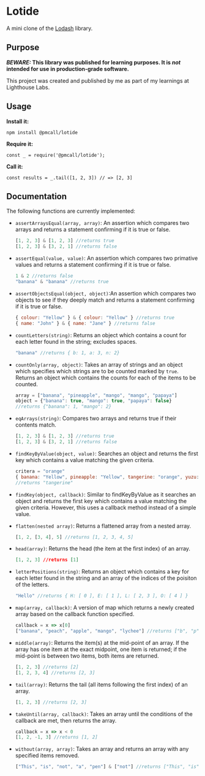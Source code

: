 # Lotide

A mini clone of the [Lodash](https://lodash.com) library.

## Purpose

**_BEWARE:_ This library was published for learning purposes. It is _not_ intended for use in production-grade software.**

This project was created and published by me as part of my learnings at Lighthouse Labs. 

## Usage

**Install it:**

`npm install @pmcall/lotide`

**Require it:**

`const _ = require('@pmcall/lotide');`

**Call it:**

`const results = _.tail([1, 2, 3]) // => [2, 3]`

## Documentation

The following functions are currently implemented:

* `assertArraysEqual(array, array)`: An assertion which compares two arrays and returns a statement confirming if it is true or false. 
  ```js
  [1, 2, 3] & [1, 2, 3] //returns true
  [1, 2, 3] & [3, 2, 1] //returns false
  ```

* `assertEqual(value, value)`: An assertion which compares two primative values and returns a statement confirming if it is true or false. 
	```js
  1 & 2 //returns false
  "banana" & "banana" //returns true
  ```

* `assertObjectsEqual(object, object)`:An assertion which compares two objects to see if they deeply match and returns a statement confirming if it is true or false.
  ```js
  { colour: "Yellow" } & { colour: "Yellow" } //returns true 
  { name: "John" } & { name: "Jane" } //returns false
  ```

* `countLetters(string)`: Returns an object which contains a count for each letter found in the string; excludes spaces. 
	```js
  "banana" //returns { b: 1, a: 3, n: 2}
  ```

* `countOnly(array, object)`: Takes an array of strings and an object which specifies which strings are to be counted marked by `true`. Returns an object which contains the counts for each of the items to be counted.
  ```js
  array = ["banana", "pineapple", "mango", "mango", "papaya"]
  object = {"banana": true, "mango": true, "papaya": false}
  //returns {"banana": 1, "mango": 2}
  ``` 

* `eqArrays(string)`: Compares two arrays and returns true if their contents match. 
	```js
  [1, 2, 3] & [1, 2, 3] //returns true
  [1, 2, 3] & [3, 2, 1] //returns false
  ```

* `findKeyByValue(object, value)`: Searches an object and returns the first key which contains a value matching the given criteria. 
	```js
  critera = "orange" 
  { banana: "Yellow", pineapple: "Yellow", tangerine: "orange", yuzu: "Yellow" } 
  //returns "tangerine"
  ```
* `findKey(object, callback)`: Similar to findKeyByValue as it searches an object and returns the first key which contains a value matching the given criteria. However, this uses a callback method instead of a simple value.

* `flatten(nested array)`: Returns a flattened array from a nested array. 		
  ```js
  [1, 2, [3, 4], 5] //returns [1, 2, 3, 4, 5]
  ```

* `head(array)`: Returns the head (the item at the first index) of an array. 
  ```json
  [1, 2, 3] //returns [1]
  ```

* `letterPositions(string)`: Returns an object which contains a key for each letter found in the string and an array of the indices of the poisiton of the letters. 
	```js
  "Hello" //returns { H: [ 0 ], E: [ 1 ], L: [ 2, 3 ], O: [ 4 ] }
  ```

* `map(array, callback)`: A version of map which returns a newly created array based on the callback function specified. 
  ```js
  callback = x => x[0]
  ["banana", "peach", "apple", "mango", "lychee"] //returns ["b", "p", "a", "m", "l"]
  ```

* `middle(array)`: Returns the item(s) at the mid-point of an array. If the array has one item at the exact midpoint, one item is returned; if the mid-point is between two items, both items are returned. 
 	```js
 	[1, 2, 3] //returns [2]
  [1, 2, 3, 4] //returns [2, 3]
 	```
  
* `tail(array)`: Returns the tail (all items following the first index) of an array. 
	```js
  [1, 2, 3] //returns [2, 3]
  ```
* `takeUntil(array, callback)`: Takes an array until the conditions of the callback are met, then returns the array. 
	```js
  callback = x => x < 0
  [1, 2, -1, 3] //returns [1, 2]
  ```
* `without(array, array)`: Takes an array and returns an array with any specified items removed. 
	```js
    ["This", "is", "not", "a", "pen"] & ["not"] //returns ["This", "is", "a", "pen"]
  ```

